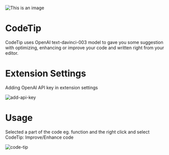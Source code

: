![This is an image](https://img.shields.io/badge/codeoptimizer-OPEN%20AI-purple)
# CodeTip

CodeTip uses OpenAI text-davinci-003 model to gave you some suggestion with optimizing, enhancing or improve your code and written right from your editor. 

 
 # Extension Settings

Adding OpenAI API key in extension settings

![add-api-key](https://user-images.githubusercontent.com/19664897/207792854-952d1388-aa5e-44bf-a73f-a26332484583.gif)


# Usage

Selected a part of the code eg. function and the right click and select CodeTip: Improve/Enhance code

![code-tip](https://user-images.githubusercontent.com/19664897/208343975-3a33abae-42d7-4a4a-91e0-3b1504d0d809.gif)
